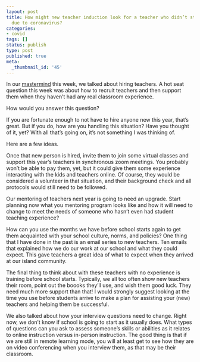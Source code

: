 ```yaml
---
layout: post
title: How might new teacher induction look for a teacher who didn’t student teach
  due to coronavirus?
categories:
- covid
tags: []
status: publish
type: post
published: true
meta:
  _thumbnail_id: '45'
---
```


In our 
[mastermind](http://jethrojones.com/mastermind) this week, we talked about hiring teachers. 
A hot seat question this week was about how to recruit teachers and then support them when they haven’t had any real classroom experience.

How would you answer this question?

If you are fortunate enough to not have to hire anyone new this year, that’s great. But if you do, how are you handling this situation? Have you thought of it, yet? With all that’s going on, it’s not something I was thinking of.

Here are a few ideas.

Once that new person is hired, invite them to join some virtual classes and support this year’s teachers in synchronous zoom meetings. You probably won’t be able to pay them, yet, but it could give them some experience interacting with the kids and teachers online. Of course, they would be considered a volunteer in that situation, and their background check and all protocols would still need to be followed.

Our mentoring of teachers next year is going to need an upgrade. Start planning now what you mentoring program looks like and how it will need to change to meet the needs of someone who hasn’t even had student teaching experience?

How can you use the months we have before school starts again to get them acquainted with your school culture, norms, and policies? One thing that I have done in the past is an email series to new teachers. Ten emails that explained how we do our work at our school and what they could expect. This gave teachers a great idea of what to expect when they arrived at our island community.

The final thing to think about with these teachers with no experience is training before school starts. Typically, we all too often show new teachers their room, point out the boooks they’ll use, and wish them good luck. They need much more support than that! I would strongly suggest looking at the time you use before students arrive to make a plan for assisting your (new) teachers and helping them be successful.

We also talked about how your interview questions need to change. Right now, we don’t know if school is going to start as it usually does. What types of questions can you ask to assess someone’s skills or abilities as it relates to online instruction versus in-person instruction. The good thing is that if we are still in remote learning mode, you will at least get to see how they are on video conferencing when you interview them, as that may be their classroom.
